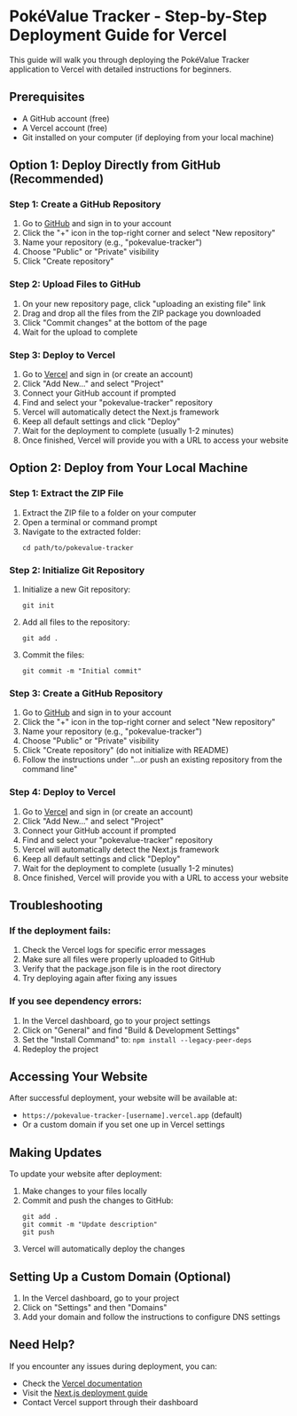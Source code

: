 # PokéValue Tracker - Step-by-Step Deployment Guide for Vercel

This guide will walk you through deploying the PokéValue Tracker application to Vercel with detailed instructions for beginners.

## Prerequisites

- A GitHub account (free)
- A Vercel account (free)
- Git installed on your computer (if deploying from your local machine)

## Option 1: Deploy Directly from GitHub (Recommended)

### Step 1: Create a GitHub Repository

1. Go to [GitHub](https://github.com) and sign in to your account
2. Click the "+" icon in the top-right corner and select "New repository"
3. Name your repository (e.g., "pokevalue-tracker")
4. Choose "Public" or "Private" visibility
5. Click "Create repository"

### Step 2: Upload Files to GitHub

1. On your new repository page, click "uploading an existing file" link
2. Drag and drop all the files from the ZIP package you downloaded
3. Click "Commit changes" at the bottom of the page
4. Wait for the upload to complete

### Step 3: Deploy to Vercel

1. Go to [Vercel](https://vercel.com) and sign in (or create an account)
2. Click "Add New..." and select "Project"
3. Connect your GitHub account if prompted
4. Find and select your "pokevalue-tracker" repository
5. Vercel will automatically detect the Next.js framework
6. Keep all default settings and click "Deploy"
7. Wait for the deployment to complete (usually 1-2 minutes)
8. Once finished, Vercel will provide you with a URL to access your website

## Option 2: Deploy from Your Local Machine

### Step 1: Extract the ZIP File

1. Extract the ZIP file to a folder on your computer
2. Open a terminal or command prompt
3. Navigate to the extracted folder:
   ```
   cd path/to/pokevalue-tracker
   ```

### Step 2: Initialize Git Repository

1. Initialize a new Git repository:
   ```
   git init
   ```
2. Add all files to the repository:
   ```
   git add .
   ```
3. Commit the files:
   ```
   git commit -m "Initial commit"
   ```

### Step 3: Create a GitHub Repository

1. Go to [GitHub](https://github.com) and sign in to your account
2. Click the "+" icon in the top-right corner and select "New repository"
3. Name your repository (e.g., "pokevalue-tracker")
4. Choose "Public" or "Private" visibility
5. Click "Create repository" (do not initialize with README)
6. Follow the instructions under "…or push an existing repository from the command line"

### Step 4: Deploy to Vercel

1. Go to [Vercel](https://vercel.com) and sign in (or create an account)
2. Click "Add New..." and select "Project"
3. Connect your GitHub account if prompted
4. Find and select your "pokevalue-tracker" repository
5. Vercel will automatically detect the Next.js framework
6. Keep all default settings and click "Deploy"
7. Wait for the deployment to complete (usually 1-2 minutes)
8. Once finished, Vercel will provide you with a URL to access your website

## Troubleshooting

### If the deployment fails:

1. Check the Vercel logs for specific error messages
2. Make sure all files were properly uploaded to GitHub
3. Verify that the package.json file is in the root directory
4. Try deploying again after fixing any issues

### If you see dependency errors:

1. In the Vercel dashboard, go to your project settings
2. Click on "General" and find "Build & Development Settings"
3. Set the "Install Command" to: `npm install --legacy-peer-deps`
4. Redeploy the project

## Accessing Your Website

After successful deployment, your website will be available at:
- `https://pokevalue-tracker-[username].vercel.app` (default)
- Or a custom domain if you set one up in Vercel settings

## Making Updates

To update your website after deployment:

1. Make changes to your files locally
2. Commit and push the changes to GitHub:
   ```
   git add .
   git commit -m "Update description"
   git push
   ```
3. Vercel will automatically deploy the changes

## Setting Up a Custom Domain (Optional)

1. In the Vercel dashboard, go to your project
2. Click on "Settings" and then "Domains"
3. Add your domain and follow the instructions to configure DNS settings

## Need Help?

If you encounter any issues during deployment, you can:
- Check the [Vercel documentation](https://vercel.com/docs)
- Visit the [Next.js deployment guide](https://nextjs.org/docs/deployment)
- Contact Vercel support through their dashboard
